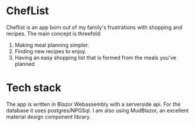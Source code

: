 # ChefList
Cheflist is an app born out of my family's frustrations with shopping and recipes.  The main concept is threefold:
1. Making meal planning simpler.
2. Finding new recipes to enjoy.
3. Having an easy shopping list that is formed from the meals you've planned

# Tech stack
The app is written in Blazor Webassembly with a serverside api.  For the database it uses postgres/NPGSql.  I am also using MudBlazor, an excellent material design component library. 
